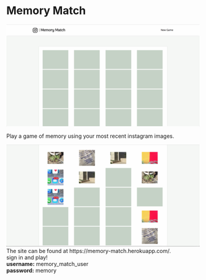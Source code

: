 # Memory Match
<img src="/readmeimages/view.png" alt="image of site" width="700">

Play a game of memory using your most recent instagram images.

<img src="/readmeimages/in-action.png" alt="game in action" width="700">

<br>
The site can be found at https://memory-match.herokuapp.com/.

<div>
sign in and play!
  <br>
  <strong>username:</strong> memory_match_user
  <br>
  <strong>password:</strong> memory
</div>




